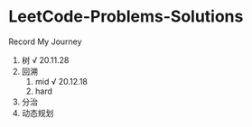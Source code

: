 # LeetCode-Problems-Solutions
Record My Journey

1. 树 √ 20.11.28
2. 回溯
   1. mid √ 20.12.18
   2. hard
3. 分治
4. 动态规划